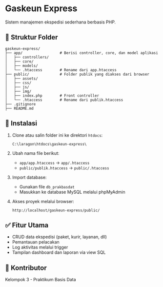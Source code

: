 # Gaskeun Express

Sistem manajemen ekspedisi sederhana berbasis PHP.

## 📁 Struktur Folder

```
gaskeun-express/
├── app/                 # Berisi controller, core, dan model aplikasi
│   ├── controllers/
│   ├── core/
│   ├── models/
│   └── .htaccess        # Rename dari app.htaccess
├── public/              # Folder publik yang diakses dari browser
│   ├── assets/
│   ├── css/
│   ├── js/
│   ├── img/
│   ├── index.php        # Front controller
│   └── .htaccess        # Rename dari publik.htaccess
├── .gitignore
├── README.md
```

## 🔧 Instalasi

1. Clone atau salin folder ini ke direktori `htdocs`:
    ```
    C:\laragon\htdocs\gaskeun-express\
    ```

2. Ubah nama file berikut:
    - `app/app.htaccess` → `app/.htaccess`
    - `public/publik.htaccess` → `public/.htaccess`

3. Import database:
    - Gunakan file `db_prakbasdat`
    - Masukkan ke database MySQL melalui phpMyAdmin

4. Akses proyek melalui browser:
    ```
    http://localhost/gaskeun-express/public/
    ```

## ✅ Fitur Utama

- CRUD data ekspedisi (paket, kurir, layanan, dll)
- Pemantauan pelacakan
- Log aktivitas melalui trigger
- Tampilan dashboard dan laporan via view SQL

## 🤝 Kontributor

Kelompok 3 - Praktikum Basis Data  
